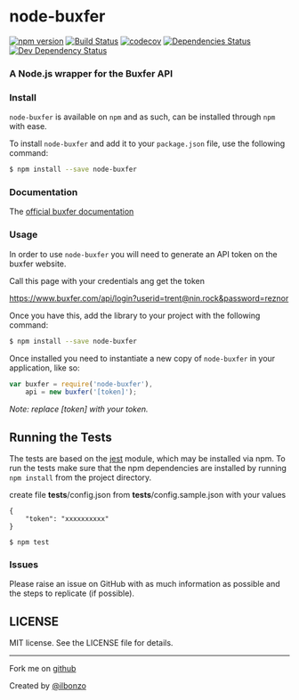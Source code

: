 # node-buxfer

[![npm version](https://badge.fury.io/js/node-buxfer.svg)](https://badge.fury.io/js/node-buxfer)
[![Build Status](https://travis-ci.org/ilbonzo/node-buxfer.svg?branch=master)](https://travis-ci.org/ilbonzo/node-buxfer)
[![codecov](https://codecov.io/gh/ilbonzo/node-buxfer/branch/master/graph/badge.svg)](https://codecov.io/gh/ilbonzo/node-buxfer)
[![Dependencies Status](https://david-dm.org/ilbonzo/node-buxfer.svg)](https://david-dm.org/ilbonzo/node-buxfer)
[![Dev Dependency Status](https://david-dm.org/ilbonzo/node-buxfer/dev-status.svg)](https://david-dm.org/ilbonzo/node-buxfer?type=dev)

### A Node.js wrapper for the Buxfer API

### Install

```node-buxfer``` is available on ```npm``` and as such, can be installed through ```npm``` with ease.

To install ```node-buxfer``` and add it to your ```package.json``` file, use the following command:

```sh
$ npm install --save node-buxfer
```

### Documentation

The [official buxfer documentation](https://www.buxfer.com/help/api)

### Usage

In order to use ```node-buxfer``` you will need to generate an API token on the buxfer website.

Call this page with your credentials ang get the token

https://www.buxfer.com/api/login?userid=trent@nin.rock&password=reznor

Once you have this, add the library to your project with the following command:

```sh
$ npm install --save node-buxfer
```

Once installed you need to instantiate a new copy of ```node-buxfer``` in your application, like so:

```js
var buxfer = require('node-buxfer'),
    api = new buxfer('[token]');
```
*Note: replace [token] with your token.*

## Running the Tests

The tests are based on the [jest](https://facebook.github.io/jest/)
module, which may be installed via npm. To run the tests make sure that the
npm dependencies are installed by running `npm install` from the project directory.

create file __tests__/config.json from __tests__/config.sample.json with your values
```
{
    "token": "xxxxxxxxxx"
}
```

```shell
$ npm test
```

### Issues

Please raise an issue on GitHub with as much information as possible and the steps to replicate (if possible).


## LICENSE

MIT license. See the LICENSE file for details.

---
Fork me on [github](https://github.com/ilbonzo/node-buxfer)

Created by [@ilbonzo](https://twitter.com/ilbonzo)


